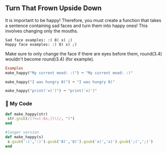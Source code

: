 ## Turn That Frown Upside Down

It is important to be happy! Therefore, you must create a function that takes a sentence containing sad faces and turn them into happy ones! This involves changing only the mouths.
```
Sad face examples: :( 8( x( ;(
Happy face examples: :) 8) x) ;)
```
Make sure to only change the face if there are eyes before them, round(3.4) wouldn't become round)3.4) (for example).
```ruby
Examples
make_happy("My current mood: :(") ➞ "My current mood: :)"

make_happy("I was hungry 8(") ➞ "I was hungry 8)"

make_happy("print('x(')") ➞ "print('x)')"
```
### :gem: My Code
```ruby
def make_happy(str)
 str.gsub(/(?<=[:8x;])\(/, ")")
end

#longer version
def make_happy(s)
 s.gsub(':(',':)').gsub('8(','8)').gsub('x(','x)').gsub(';(',';)')
end
```
